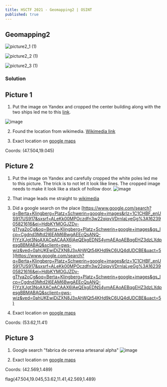 ```yaml
---
title: HSCTF 2021 - Geomapping2 | OSINT
published: true
---
```


## [](#header-2)Geomapping2

![picture2_1 (1)](https://user-images.githubusercontent.com/81070073/122655877-e9f5a480-d10a-11eb-8d69-9f5b384d16f5.png)

![picture2_2 (1)](https://user-images.githubusercontent.com/81070073/122655879-ebbf6800-d10a-11eb-82ba-b7a0cfe874ea.png)

![picture2_3 (1)](https://user-images.githubusercontent.com/81070073/122655880-ecf09500-d10a-11eb-8d36-e73f2106577e.png)

### [](#header-3)Solution

Picture 1
----------
1. Put the image on Yandex and cropped the center building along with the two ships led me to this [link](https://yandex.com/images/search?crop=0.1628%3B0.0682%3B0.7613%3B0.5414&cbir_id=4330556%2FpA2OnJBODPRKy_YKdNp4Jg1141&pos=1&rpt=imageview&img_url=https%3A%2F%2Fupload.wikimedia.org%2Fwikipedia%2Fcommons%2Fthumb%2F0%2F04%2FBudapest%252C_Lip%25C3%25B3tv%25C3%25A1ros%252C_1054_Hungary_-_panoramio_%252888%2529.jpg%2F180px-Budapest%252C_Lip%25C3%25B3tv%25C3%25A1ros%252C_1054_Hungary_-_panoramio_%252888%2529.jpg&cbir_page=similar&url=https%3A%2F%2Favatars.mds.yandex.net%2Fget-images-cbir%2F4519477%2F3UrI1_Yy7T2QTHkH56a6rA8415%2Forig).

![image](https://user-images.githubusercontent.com/81070073/122655922-24f7d800-d10b-11eb-9956-57231cb49872.png)


2. Found the location from wikimedia.
[Wikimedia link](https://commons.wikimedia.org/wiki/File:Budapest,_Lip%C3%B3tv%C3%A1ros,_1054_Hungary_-_panoramio_(88).jpg)

3. Exact location on [google maps](https://www.google.com/maps/@47.5042361,19.044976,3a,75y,263.34h,88.4t/data=!3m7!1e1!3m5!1sXrDm-4SEMowZpNM3hDdJgg!2e0!6shttps:%2F%2Fstreetviewpixels-pa.googleapis.com%2Fv1%2Fthumbnail%3Fpanoid%3DXrDm-4SEMowZpNM3hDdJgg%26cb_client%3Dmaps_sv.tactile.gps%26w%3D203%26h%3D100%26yaw%3D23.876686%26pitch%3D0%26thumbfov%3D100!7i16384!8i8192)

Coords: (47.504,19.045)

Picture 2
----------
1. Put the image on Yandex and carefully cropped the white poles led me to this picture. The trick is to not let it look like lines. The cropped image needs to make it look like a stack of hollow door.
![image](https://user-images.githubusercontent.com/81070073/122656021-0514e400-d10c-11eb-8701-bff84cb774c0.png)

2. That image leads me straight to [wikimedia](https://commons.m.wikimedia.org/wiki/Category:Photographs_by_Harald_Hoyer#/media/File%3ABerta_Klingberg_Platz_Schwerin_2013.jpg)

3. Did a google search on the place
[https://www.google.com/search?q=Berta+Klingberg+Platz+Schwerin+google+images&rlz=1C1CHBF_enUS917US917&sxsrf=ALeKk00MPOczdfn3w22qiqvVDrnlaLyeGg%3A1623905821616&ei=HdbKYMOGJZDv-gTfya2oCg&oq=Berta+Klingberg+Platz+Schwerin+google+images&gs_lcp=Cgdnd3Mtd2l6EAM6BwgAEEcQsANQ-FlYzXJgt3NoAXACeACAAX6IAeQEkgEDNS4ymAEAoAEBqgEHZ3dzLXdpesgBBMABAQ&sclient=gws-wiz&ved=0ahUKEwiDiZXN8J3xAhWQt54KHd9kC6UQ4dUDCBE&uact=5](https://www.google.com/search?q=Berta+Klingberg+Platz+Schwerin+google+images&rlz=1C1CHBF_enUS917US917&sxsrf=ALeKk00MPOczdfn3w22qiqvVDrnlaLyeGg%3A1623905821616&ei=HdbKYMOGJZDv-gTfya2oCg&oq=Berta+Klingberg+Platz+Schwerin+google+images&gs_lcp=Cgdnd3Mtd2l6EAM6BwgAEEcQsANQ-FlYzXJgt3NoAXACeACAAX6IAeQEkgEDNS4ymAEAoAEBqgEHZ3dzLXdpesgBBMABAQ&sclient=gws-wiz&ved=0ahUKEwiDiZXN8J3xAhWQt54KHd9kC6UQ4dUDCBE&uact=5)

4. Exact location on [google maps](https://www.google.com/maps/@53.6216865,11.4131794,3a,75y,75.32h,85.9t/data=!3m8!1e1!3m6!1sAF1QipNcWPmi4hA0pJe1vvyKrpktnzWW3YRnJzY4U07h!2e10!3e11!6shttps:%2F%2Flh5.googleusercontent.com%2Fp%2FAF1QipNcWPmi4hA0pJe1vvyKrpktnzWW3YRnJzY4U07h%3Dw203-h100-k-no-pi-0-ya163.68263-ro0-fo100!7i8704!8i4352)

Coords: (53.62,11.41)

Picture 3
----------

1. Google search "fabrica de cervesa artesanal alpha"
![image](https://user-images.githubusercontent.com/81070073/122656093-794f8780-d10c-11eb-8b24-f41f57b010f2.png)

2. Exact location on [google maps](https://www.google.com/maps/@42.5694115,1.4891624,3a,75y,150.36h,110.35t/data=!3m8!1e1!3m6!1sAF1QipMwAtH5Q0LhZj7kN-6dVufRDn171zGetSUw9G0h!2e10!3e11!6shttps:%2F%2Flh5.googleusercontent.com%2Fp%2FAF1QipMwAtH5Q0LhZj7kN-6dVufRDn171zGetSUw9G0h%3Dw203-h100-k-no-pi-0-ya202.54756-ro-0-fo100!7i13312!8i6656)

Coords: (42.569,1.489)

flag{47.504,19.045,53.62,11.41,42.569,1.489}
